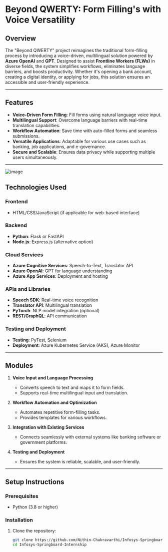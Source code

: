# **Beyond QWERTY: Form Filling's with Voice Versatility**

## **Overview**
The "Beyond QWERTY" project reimagines the traditional form-filling process by introducing a voice-driven, multilingual solution powered by **Azure OpenAI** and **GPT**. Designed to assist **Frontline Workers (FLWs)** in diverse fields, the system simplifies workflows, eliminates language barriers, and boosts productivity. Whether it's opening a bank account, creating a digital identity, or applying for jobs, this solution ensures an accessible and user-friendly experience.

---

## **Features**
- **Voice-Driven Form Filling**: Fill forms using natural language voice input.
- **Multilingual Support**: Overcome language barriers with real-time translation capabilities.
- **Workflow Automation**: Save time with auto-filled forms and seamless submissions.
- **Versatile Applications**: Adaptable for various use cases such as banking, job applications, and e-governance.
- **Secure and Scalable**: Ensures data privacy while supporting multiple users simultaneously.

---



![image](https://github.com/user-attachments/assets/4a211b1a-5f1a-4c91-9923-87765ead30ec)




## **Technologies Used**
### **Frontend**
- HTML/CSS/JavaScript (if applicable for web-based interface)

### **Backend**
- **Python**: Flask or FastAPI
- **Node.js**: Express.js (alternative option)

### **Cloud Services**
- **Azure Cognitive Services**: Speech-to-Text, Translator API
- **Azure OpenAI**: GPT for language understanding
- **Azure App Services**: Deployment and hosting

### **APIs and Libraries**
- **Speech SDK**: Real-time voice recognition
- **Translator API**: Multilingual translation
- **PyTorch**: NLP model integration (optional)
- **REST/GraphQL**: API communication

### **Testing and Deployment**
- **Testing**: PyTest, Selenium
- **Deployment**: Azure Kubernetes Service (AKS), Azure Monitor

---

## **Modules**
1. **Voice Input and Language Processing**
   - Converts speech to text and maps it to form fields.
   - Supports real-time multilingual input and translation.

2. **Workflow Automation and Optimization**
   - Automates repetitive form-filling tasks.
   - Provides templates for various workflows.

3. **Integration with Existing Services**
   - Connects seamlessly with external systems like banking software or government platforms.

4. **Testing and Deployment**
   - Ensures the system is reliable, scalable, and user-friendly.

---

## **Setup Instructions**
### **Prerequisites**
- Python (3.8 or higher)

### **Installation**
1. Clone the repository:
   ```bash
   git clone https://github.com/Nithin-Chakravarthi/Infosys-Springboard-Internship.git
   cd Infosys-Springboard-Internship
